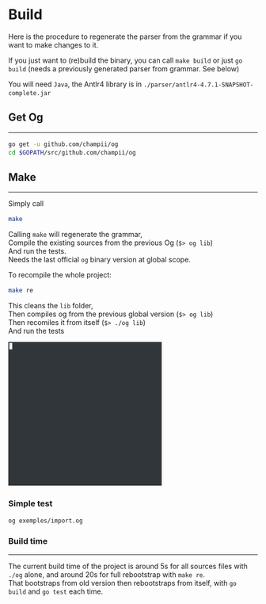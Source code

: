# Build

Here is the procedure to regenerate the parser from the grammar if you want to make changes to it.

If you just want to (re)build the binary, you can call `make build` or just `go build` (needs a previously generated parser from grammar. See below)

You will need `Java`, the Antlr4 library is in `./parser/antlr4-4.7.1-SNAPSHOT-complete.jar`

## Get Og
---
```bash
go get -u github.com/champii/og
cd $GOPATH/src/github.com/champii/og
```

## Make
---

Simply call
```bash
make
```
Calling `make` will regenerate the grammar,  
Compile the existing sources from the previous Og (`$> og lib`)  
And run the tests.  
Needs the last official `og` binary version at global scope.  

To recompile the whole project:
```bash
make re
```

This cleans the `lib` folder,  
Then compiles og from the previous global version (`$> og lib`)  
Then recomiles it from itself (`$> ./og lib`)  
And run the tests  

![make](https://github.com/Champii/og/raw/master/docs/_media/og_preview.gif)

### Simple test
```bash
og exemples/import.og
```

### Build time
---
The current build time of the project is around 5s for all sources files with `./og` alone, and around 20s for full rebootstrap with `make re`.  
That bootstraps from old version then rebootstraps from itself, with `go build` and `go test` each time. 
